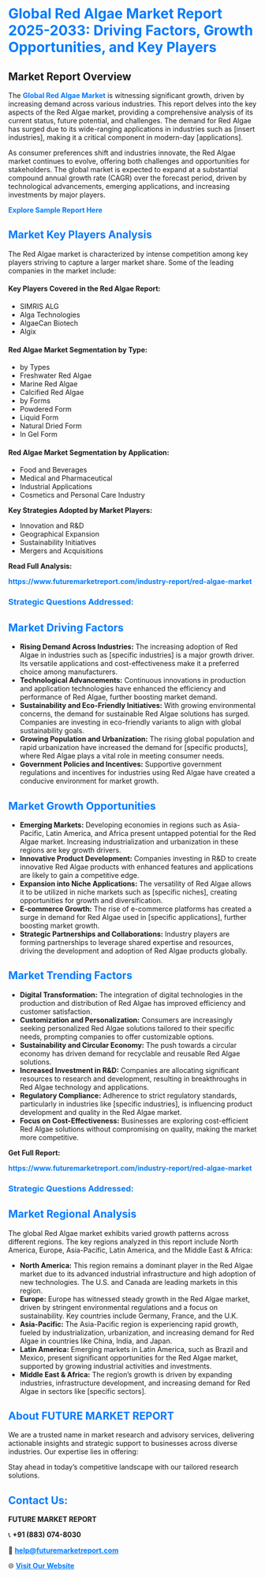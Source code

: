 <h1 style="color: #007BFF;">Global Red Algae Market Report 2025-2033: Driving Factors, Growth Opportunities, and Key Players</h1>

<section id="overview">
<h2>Market Report Overview</h2>
<p>The <a href="https://www.futuremarketreport.com/industry-report/red-algae-market" style="color: #007BFF; text-decoration: none;"><strong>Global Red Algae Market</strong></a> is witnessing significant growth, driven by increasing demand across various industries. This report delves into the key aspects of the Red Algae market, providing a comprehensive analysis of its current status, future potential, and challenges. The demand for Red Algae has surged due to its wide-ranging applications in industries such as [insert industries], making it a critical component in modern-day [applications].</p>
<p>As consumer preferences shift and industries innovate, the Red Algae market continues to evolve, offering both challenges and opportunities for stakeholders. The global market is expected to expand at a substantial compound annual growth rate (CAGR) over the forecast period, driven by technological advancements, emerging applications, and increasing investments by major players.</p>
</section>

<section id="overview">
<p><a href="https://www.futuremarketreport.com/request-sample/reportId=104456" style="color: #007BFF; text-decoration: none;"><strong>Explore Sample Report Here</strong></a></p>
</section>

<section id="key-players">
<h2 style="color: #007BFF;">Market Key Players Analysis</h2>
<p>The Red Algae market is characterized by intense competition among key players striving to capture a larger market share. Some of the leading companies in the market include:</p>
<h4>Key Players Covered in the Red Algae Report:</h4>
<ul><li>SIMRIS ALG</li><li>Alga Technologies</li><li>AlgaeCan Biotech</li><li>Algix</li></ul>
<h4>Red Algae Market Segmentation by Type:</h4>
<ul><li>by Types</li><li>Freshwater Red Algae</li><li>Marine Red Algae</li><li>Calcified Red Algae</li><li>by Forms</li><li>Powdered Form</li><li>Liquid Form</li><li>Natural Dried Form</li><li>In Gel Form</li></ul>

<h4>Red Algae Market Segmentation by Application:</h4>
<ul><li>Food and Beverages</li><li>Medical and Pharmaceutical</li><li>Industrial Applications</li><li>Cosmetics and Personal Care Industry</li></ul>
<p><strong>Key Strategies Adopted by Market Players:</strong></p>
<ul>
<li>Innovation and R&D</li>
<li>Geographical Expansion</li>
<li>Sustainability Initiatives</li>
<li>Mergers and Acquisitions</li>
</ul>
</section>

<section>
<p><strong>Read Full Analysis: </strong></p><a href="https://www.futuremarketreport.com/industry-report/red-algae-market" style="color: #007BFF; text-decoration: none;"><strong>https://www.futuremarketreport.com/industry-report/red-algae-market</strong></a>
<h3 style="color: #007BFF;">Strategic Questions Addressed:</h3>
</section>

<section id="driving-factors">
<h2 style="color: #007BFF;">Market Driving Factors</h2>
<ul>
<li><strong>Rising Demand Across Industries:</strong> The increasing adoption of Red Algae in industries such as [specific industries] is a major growth driver. Its versatile applications and cost-effectiveness make it a preferred choice among manufacturers.</li>
<li><strong>Technological Advancements:</strong> Continuous innovations in production and application technologies have enhanced the efficiency and performance of Red Algae, further boosting market demand.</li>
<li><strong>Sustainability and Eco-Friendly Initiatives:</strong> With growing environmental concerns, the demand for sustainable Red Algae solutions has surged. Companies are investing in eco-friendly variants to align with global sustainability goals.</li>
<li><strong>Growing Population and Urbanization:</strong> The rising global population and rapid urbanization have increased the demand for [specific products], where Red Algae plays a vital role in meeting consumer needs.</li>
<li><strong>Government Policies and Incentives:</strong> Supportive government regulations and incentives for industries using Red Algae have created a conducive environment for market growth.</li>
</ul>
</section>

<section id="growth-opportunities">
<h2 style="color: #007BFF;">Market Growth Opportunities</h2>
<ul>
<li><strong>Emerging Markets:</strong> Developing economies in regions such as Asia-Pacific, Latin America, and Africa present untapped potential for the Red Algae market. Increasing industrialization and urbanization in these regions are key growth drivers.</li>
<li><strong>Innovative Product Development:</strong> Companies investing in R&D to create innovative Red Algae products with enhanced features and applications are likely to gain a competitive edge.</li>
<li><strong>Expansion into Niche Applications:</strong> The versatility of Red Algae allows it to be utilized in niche markets such as [specific niches], creating opportunities for growth and diversification.</li>
<li><strong>E-commerce Growth:</strong> The rise of e-commerce platforms has created a surge in demand for Red Algae used in [specific applications], further boosting market growth.</li>
<li><strong>Strategic Partnerships and Collaborations:</strong> Industry players are forming partnerships to leverage shared expertise and resources, driving the development and adoption of Red Algae products globally.</li>
</ul>
</section>

<section id="trending-factors">
<h2 style="color: #007BFF;">Market Trending Factors</h2>
<ul>
<li><strong>Digital Transformation:</strong> The integration of digital technologies in the production and distribution of Red Algae has improved efficiency and customer satisfaction.</li>
<li><strong>Customization and Personalization:</strong> Consumers are increasingly seeking personalized Red Algae solutions tailored to their specific needs, prompting companies to offer customizable options.</li>
<li><strong>Sustainability and Circular Economy:</strong> The push towards a circular economy has driven demand for recyclable and reusable Red Algae solutions.</li>
<li><strong>Increased Investment in R&D:</strong> Companies are allocating significant resources to research and development, resulting in breakthroughs in Red Algae technology and applications.</li>
<li><strong>Regulatory Compliance:</strong> Adherence to strict regulatory standards, particularly in industries like [specific industries], is influencing product development and quality in the Red Algae market.</li>
<li><strong>Focus on Cost-Effectiveness:</strong> Businesses are exploring cost-efficient Red Algae solutions without compromising on quality, making the market more competitive.</li>
</ul>
</section>

<section>
<p><strong>Get Full Report: </strong></p><a href="https://www.futuremarketreport.com/industry-report/red-algae-market" style="color: #007BFF; text-decoration: none;"><strong>https://www.futuremarketreport.com/industry-report/red-algae-market</strong></a>
<h3 style="color: #007BFF;">Strategic Questions Addressed:</h3>
</section>


<section id="regional-analysis">
<h2 style="color: #007BFF;">Market Regional Analysis</h2>
<p>The global Red Algae market exhibits varied growth patterns across different regions. The key regions analyzed in this report include North America, Europe, Asia-Pacific, Latin America, and the Middle East & Africa:</p>
<ul>
<li><strong>North America:</strong> This region remains a dominant player in the Red Algae market due to its advanced industrial infrastructure and high adoption of new technologies. The U.S. and Canada are leading markets in this region.</li>
<li><strong>Europe:</strong> Europe has witnessed steady growth in the Red Algae market, driven by stringent environmental regulations and a focus on sustainability. Key countries include Germany, France, and the U.K.</li>
<li><strong>Asia-Pacific:</strong> The Asia-Pacific region is experiencing rapid growth, fueled by industrialization, urbanization, and increasing demand for Red Algae in countries like China, India, and Japan.</li>
<li><strong>Latin America:</strong> Emerging markets in Latin America, such as Brazil and Mexico, present significant opportunities for the Red Algae market, supported by growing industrial activities and investments.</li>
<li><strong>Middle East & Africa:</strong> The region’s growth is driven by expanding industries, infrastructure development, and increasing demand for Red Algae in sectors like [specific sectors].</li>
</ul>
</section>

<footer>
<h2 style="color: #007BFF;">About FUTURE MARKET REPORT</h2>
<p>We are a trusted name in market research and advisory services, delivering actionable insights and strategic support to businesses across diverse industries. Our expertise lies in offering:</p>

<p>Stay ahead in today’s competitive landscape with our tailored research solutions.</p>

<h2 style="color: #007BFF;">Contact Us:</h2>
<p><strong>FUTURE MARKET REPORT</strong></p>
<p>📞 <strong>+91 (883) 074-8030</strong></p>
<p>📧 <strong><a href="mailto:help@futuremarketreport.com" style="color: #007BFF;">help@futuremarketreport.com</a></strong></p>
<p>🌐 <strong><a href="https://www.futuremarketreport.com/" style="color: #007BFF;">Visit Our Website</a></strong></p>
</footer>